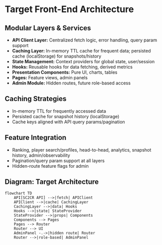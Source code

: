 # Target Front-End Architecture

## Modular Layers & Services
- **API Client Layer:** Centralized fetch logic, error handling, query param support
- **Caching Layer:** In-memory TTL cache for frequent data; persisted cache (localStorage) for snapshots/history
- **State Management:** Context providers for global state, user/session
- **Hooks:** Reusable hooks for data fetching, derived metrics
- **Presentation Components:** Pure UI, charts, tables
- **Pages:** Feature views, admin panels
- **Admin Module:** Hidden routes, future role-based access

## Caching Strategies
- In-memory TTL for frequently accessed data
- Persisted cache for snapshot history (localStorage)
- Cache keys aligned with API query params/pagination

## Feature Integration
- Ranking, player search/profiles, head-to-head, analytics, snapshot history, admin/observability
- Pagination/query param support at all layers
- Hidden-route feature flags for admin

## Diagram: Target Architecture
```mermaid
flowchart TD
    API[SC2CR API] -->|fetch| APIClient
    APIClient -->|cache| CachingLayer
    CachingLayer -->|data| Hooks
    Hooks -->|state| StateProvider
    StateProvider -->|props| Components
    Components --> Pages
    Pages --> Router
    Router --> UI
    AdminPanel -.->|hidden route| Router
    Router -->|role-based| AdminPanel
```
